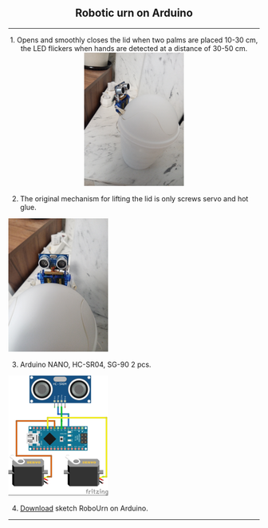 ## <div align="center">Robotic urn on Arduino</div>
---
<div align="center">1. Opens and smoothly closes the lid when two palms are placed 10-30 cm, the LED flickers when hands are detected at a distance of 30-50 cm.</div>
<div align="center"><img src="full.png" /></div>

2. The original mechanism for lifting the lid is only screws servo and hot glue.  
<img src="front.png" />  

3. Arduino NANO, HC-SR04, SG-90 2 pcs.  
<img src="сircuit.png" />   

4. [Download](https://github.com/LeoRodX/RoboUrn/blob/main/RoboUrn.ino) sketch RoboUrn on Arduino.  
   
---
